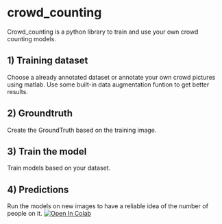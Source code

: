 # crowd_counting
Crowd_counting is a python library to train and use your own crowd counting models.

## 1) Training dataset 

Choose a already annotated dataset or annotate your own crowd pictures using matlab.
Use some built-in data augmentation funtion to get better results.

## 2) Groundtruth 

Create the GroundTruth based on the training image.

## 3) Train the model

Train models based on your dataset.

## 4) Predictions

Run the models on new images to have a reliable idea of the number of people on it. <a href="https://colab.research.google.com/github/jgraving/deepposekit/blob/master/examples/step4a_initialize_annotations.ipynb" target="_parent"><img src="https://colab.research.google.com/assets/colab-badge.svg" alt="Open In Colab"/></a>